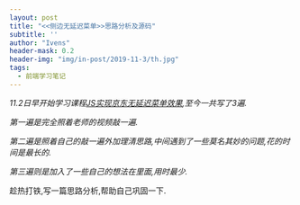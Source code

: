 ```yaml
---
layout: post
title: "<<侧边无延迟菜单>>思路分析及源码"
subtitle: ''
author: "Ivens"
header-mask: 0.2
header-img: "img/in-post/2019-11-3/th.jpg"
tags:
  - 前端学习笔记
---
```


*11.2日早开始学习课程[JS实现京东无延迟菜单效果][1],至今一共写了3遍.*

*第一遍是完全照着老师的视频敲一遍.*

*第二遍是照着自己的敲一遍外加理清思路,中间遇到了一些莫名其妙的问题,花的时间是最长的.*

*第三遍则是加入了一些自己的想法在里面,用时最少.*

趁热打铁,写一篇思路分析,帮助自己巩固一下.













[1]:https://www.imooc.com/learn/829